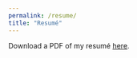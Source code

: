 ```yaml
---
permalink: /resume/
title: "Resumé"
---
```

Download a PDF of my resumé [here](../assets/resume.pdf).


